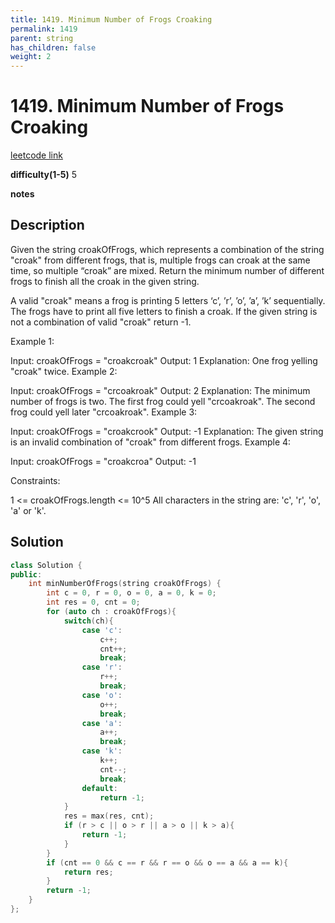 ```yaml
---
title: 1419. Minimum Number of Frogs Croaking
permalink: 1419
parent: string
has_children: false
weight: 2
---
```

# 1419. Minimum Number of Frogs Croaking
[leetcode link](https://leetcode.com/problems/minimum-number-of-frogs-croaking/)

**difficulty(1-5)** 
5

**notes**   


## Description
Given the string croakOfFrogs, which represents a combination of the string "croak" from different frogs, that is, multiple frogs can croak at the same time, so multiple “croak” are mixed. Return the minimum number of different frogs to finish all the croak in the given string.

A valid "croak" means a frog is printing 5 letters ‘c’, ’r’, ’o’, ’a’, ’k’ sequentially. The frogs have to print all five letters to finish a croak. If the given string is not a combination of valid "croak" return -1.

 

Example 1:

Input: croakOfFrogs = "croakcroak"
Output: 1 
Explanation: One frog yelling "croak" twice.
Example 2:

Input: croakOfFrogs = "crcoakroak"
Output: 2 
Explanation: The minimum number of frogs is two. 
The first frog could yell "crcoakroak".
The second frog could yell later "crcoakroak".
Example 3:

Input: croakOfFrogs = "croakcrook"
Output: -1
Explanation: The given string is an invalid combination of "croak" from different frogs.
Example 4:

Input: croakOfFrogs = "croakcroa"
Output: -1
 

Constraints:

1 <= croakOfFrogs.length <= 10^5
All characters in the string are: 'c', 'r', 'o', 'a' or 'k'.

## Solution

```c++
class Solution {
public:
    int minNumberOfFrogs(string croakOfFrogs) {
        int c = 0, r = 0, o = 0, a = 0, k = 0;
        int res = 0, cnt = 0;
        for (auto ch : croakOfFrogs){
            switch(ch){
                case 'c':
                    c++;
                    cnt++;
                    break;
                case 'r':
                    r++;
                    break;
                case 'o':
                    o++;
                    break;
                case 'a':
                    a++;
                    break;
                case 'k':
                    k++;
                    cnt--;
                    break;
                default:
                    return -1;
            }
            res = max(res, cnt);
            if (r > c || o > r || a > o || k > a){
                return -1;
            }
        }
        if (cnt == 0 && c == r && r == o && o == a && a == k){
            return res;
        }
        return -1;
    }
};
```


